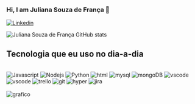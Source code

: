### Hi, I am Juliana Souza de França 👋

[![Linkedin](https://img.shields.io/badge/LinkedIn-0077B5?style=for-the-badge&logo=linkedin&logoColor=white)](https://www.linkedin.com/in/julianasouzafranca)

![Juliana Souza de França GitHub stats](https://github-readme-stats.vercel.app/api?username=juliana-souza-franca&show_icons=true&theme=radical)

## Tecnologia que eu uso no dia-a-dia

<div style="display: inline block"><br/>
<img aling="center" alt= "Javascript"  src="https://img.shields.io/badge/JavaScript-323330?style=for-the-badge&logo=javascript&logoColor=F7DF1E" /> 
<img aling="center" alt= "Nodejs"  src="https://img.shields.io/badge/Node.js-43853D?style=for-the-badge&logo=node.js&logoColor=white" />
<img aling="center" alt= "Python"  src="https://img.shields.io/badge/Python-3776AB?style=for-the-badge&logo=python&logoColor=white" />
<img aling="center" alt= "html"  src="https://img.shields.io/badge/HTML-239120?style=for-the-badge&logo=html5&logoColor=white" />
<img aling="center" alt= "mysql"  src="https://img.shields.io/badge/MySQL-00000F?style=for-the-badge&logo=mysql&logoColor=white" />
<img aling="center" alt= "mongoDB"  src="https://img.shields.io/badge/MongoDB-4EA94B?style=for-the-badge&logo=mongodb&logoColor=whit" />
<img aling="center" alt= "vscode"  src="https://img.shields.io/badge/Visual_Studio_Code-0078D4?style=for-the-badge&logo=visual%20studio%20code&logoColor=whit" />
<img aling="center" alt= "vscode"  src="https://img.shields.io/badge/IntelliJ_IDEA-000000.svg?style=for-the-badge&logo=intellij-idea&logoColor=white" />
<img aling="center" alt= "trello"  src="https://img.shields.io/badge/Trello-0052CC?style=for-the-badge&logo=trello&logoColor=white" />
<img aling="center" alt= "git"  src="https://img.shields.io/badge/GIT-E44C30?style=for-the-badge&logo=git&logoColor=white" />
<img aling="center" alt= "hyper"  src="https://img.shields.io/badge/Hyper-000000?style=for-the-badge&logo=hyper&logoColor=white" />
<img aling="center" alt= "jira"  src="https://img.shields.io/badge/Jira-0052CC?style=for-the-badge&logo=Jira&logoColor=white" />

</div>

<div style="display: inline block"><br/>
<img aling="center" alt= "grafico"  src="https://github-readme-stats.vercel.app/api/top-langs/?username=juliana-souza-franca&theme=blue-green" />
</div>

       


